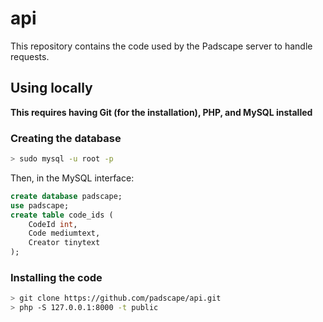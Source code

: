 # api
This repository contains the code used by the Padscape server to handle requests.

## Using locally
**This requires having Git (for the installation), PHP, and MySQL installed**
### Creating the database
```bash
> sudo mysql -u root -p
```
Then, in the MySQL interface:
```sql
create database padscape;
use padscape;
create table code_ids (
    CodeId int,
    Code mediumtext,
    Creator tinytext
);

```

### Installing the code
```bash
> git clone https://github.com/padscape/api.git
> php -S 127.0.0.1:8000 -t public
```
